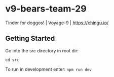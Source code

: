 # v9-bears-team-29

Tinder for doggos! | Voyage-9 | https://chingu.io/

## Getting Started

Go into the src directory in root dir:

`cd src`

To run in development enter:
`npm run dev`
